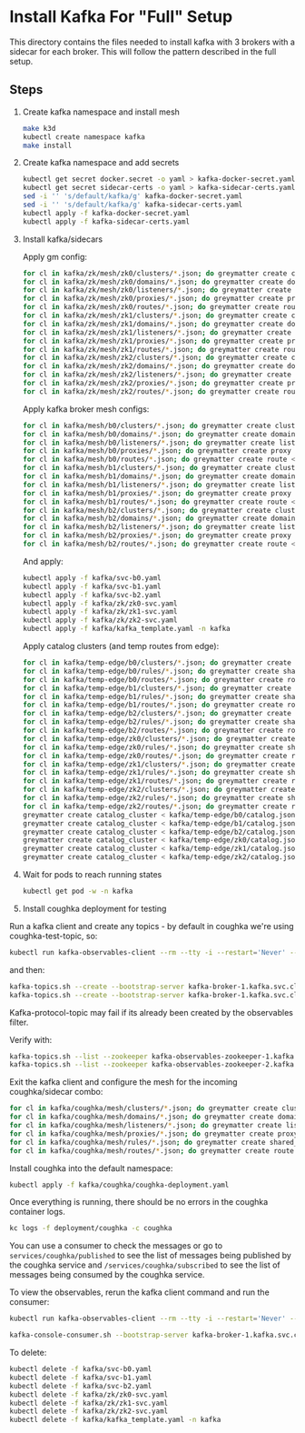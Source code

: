 # Install Kafka For "Full" Setup

This directory contains the files needed to install kafka with 3 brokers with a sidecar for each broker.  This will follow the pattern described in the full setup.

## Steps

1. Create kafka namespace and install mesh

    ```bash
    make k3d
    kubectl create namespace kafka
    make install
    ```

2. Create kafka namespace and add secrets

    ```bash
    kubectl get secret docker.secret -o yaml > kafka-docker-secret.yaml
    kubectl get secret sidecar-certs -o yaml > kafka-sidecar-certs.yaml
    sed -i '' 's/default/kafka/g' kafka-docker-secret.yaml
    sed -i '' 's/default/kafka/g' kafka-sidecar-certs.yaml
    kubectl apply -f kafka-docker-secret.yaml
    kubectl apply -f kafka-sidecar-certs.yaml
    ```

3. Install kafka/sidecars

    Apply gm config:

    ```bash
    for cl in kafka/zk/mesh/zk0/clusters/*.json; do greymatter create cluster < $cl; done
    for cl in kafka/zk/mesh/zk0/domains/*.json; do greymatter create domain < $cl; done
    for cl in kafka/zk/mesh/zk0/listeners/*.json; do greymatter create listener < $cl; done
    for cl in kafka/zk/mesh/zk0/proxies/*.json; do greymatter create proxy < $cl; done
    for cl in kafka/zk/mesh/zk0/routes/*.json; do greymatter create route < $cl; done
    for cl in kafka/zk/mesh/zk1/clusters/*.json; do greymatter create cluster < $cl; done
    for cl in kafka/zk/mesh/zk1/domains/*.json; do greymatter create domain < $cl; done
    for cl in kafka/zk/mesh/zk1/listeners/*.json; do greymatter create listener < $cl; done
    for cl in kafka/zk/mesh/zk1/proxies/*.json; do greymatter create proxy < $cl; done
    for cl in kafka/zk/mesh/zk1/routes/*.json; do greymatter create route < $cl; done
    for cl in kafka/zk/mesh/zk2/clusters/*.json; do greymatter create cluster < $cl; done
    for cl in kafka/zk/mesh/zk2/domains/*.json; do greymatter create domain < $cl; done
    for cl in kafka/zk/mesh/zk2/listeners/*.json; do greymatter create listener < $cl; done
    for cl in kafka/zk/mesh/zk2/proxies/*.json; do greymatter create proxy < $cl; done
    for cl in kafka/zk/mesh/zk2/routes/*.json; do greymatter create route < $cl; done
    ```

    Apply kafka broker mesh configs:

    ```bash
    for cl in kafka/mesh/b0/clusters/*.json; do greymatter create cluster < $cl; done
    for cl in kafka/mesh/b0/domains/*.json; do greymatter create domain < $cl; done
    for cl in kafka/mesh/b0/listeners/*.json; do greymatter create listener < $cl; done
    for cl in kafka/mesh/b0/proxies/*.json; do greymatter create proxy < $cl; done
    for cl in kafka/mesh/b0/routes/*.json; do greymatter create route < $cl; done
    for cl in kafka/mesh/b1/clusters/*.json; do greymatter create cluster < $cl; done
    for cl in kafka/mesh/b1/domains/*.json; do greymatter create domain < $cl; done
    for cl in kafka/mesh/b1/listeners/*.json; do greymatter create listener < $cl; done
    for cl in kafka/mesh/b1/proxies/*.json; do greymatter create proxy < $cl; done
    for cl in kafka/mesh/b1/routes/*.json; do greymatter create route < $cl; done
    for cl in kafka/mesh/b2/clusters/*.json; do greymatter create cluster < $cl; done
    for cl in kafka/mesh/b2/domains/*.json; do greymatter create domain < $cl; done
    for cl in kafka/mesh/b2/listeners/*.json; do greymatter create listener < $cl; done
    for cl in kafka/mesh/b2/proxies/*.json; do greymatter create proxy < $cl; done
    for cl in kafka/mesh/b2/routes/*.json; do greymatter create route < $cl; done
    ```

    And apply:

    ```bash
    kubectl apply -f kafka/svc-b0.yaml
    kubectl apply -f kafka/svc-b1.yaml
    kubectl apply -f kafka/svc-b2.yaml
    kubectl apply -f kafka/zk/zk0-svc.yaml
    kubectl apply -f kafka/zk/zk1-svc.yaml
    kubectl apply -f kafka/zk/zk2-svc.yaml
    kubectl apply -f kafka/kafka_template.yaml -n kafka
    ```

    Apply catalog clusters (and temp routes from edge):

    ```bash
    for cl in kafka/temp-edge/b0/clusters/*.json; do greymatter create cluster < $cl; done
    for cl in kafka/temp-edge/b0/rules/*.json; do greymatter create shared_rules < $cl; done
    for cl in kafka/temp-edge/b0/routes/*.json; do greymatter create route < $cl; done
    for cl in kafka/temp-edge/b1/clusters/*.json; do greymatter create cluster < $cl; done
    for cl in kafka/temp-edge/b1/rules/*.json; do greymatter create shared_rules < $cl; done
    for cl in kafka/temp-edge/b1/routes/*.json; do greymatter create route < $cl; done
    for cl in kafka/temp-edge/b2/clusters/*.json; do greymatter create cluster < $cl; done
    for cl in kafka/temp-edge/b2/rules/*.json; do greymatter create shared_rules < $cl; done
    for cl in kafka/temp-edge/b2/routes/*.json; do greymatter create route < $cl; done
    for cl in kafka/temp-edge/zk0/clusters/*.json; do greymatter create cluster < $cl; done
    for cl in kafka/temp-edge/zk0/rules/*.json; do greymatter create shared_rules < $cl; done
    for cl in kafka/temp-edge/zk0/routes/*.json; do greymatter create route < $cl; done
    for cl in kafka/temp-edge/zk1/clusters/*.json; do greymatter create cluster < $cl; done
    for cl in kafka/temp-edge/zk1/rules/*.json; do greymatter create shared_rules < $cl; done
    for cl in kafka/temp-edge/zk1/routes/*.json; do greymatter create route < $cl; done
    for cl in kafka/temp-edge/zk2/clusters/*.json; do greymatter create cluster < $cl; done
    for cl in kafka/temp-edge/zk2/rules/*.json; do greymatter create shared_rules < $cl; done
    for cl in kafka/temp-edge/zk2/routes/*.json; do greymatter create route < $cl; done
    greymatter create catalog_cluster < kafka/temp-edge/b0/catalog.json
    greymatter create catalog_cluster < kafka/temp-edge/b1/catalog.json
    greymatter create catalog_cluster < kafka/temp-edge/b2/catalog.json
    greymatter create catalog_cluster < kafka/temp-edge/zk0/catalog.json
    greymatter create catalog_cluster < kafka/temp-edge/zk1/catalog.json
    greymatter create catalog_cluster < kafka/temp-edge/zk2/catalog.json
    ```

4. Wait for pods to reach running states

    ```bash
    kubectl get pod -w -n kafka
    ```

5. Install coughka deployment for testing

Run a kafka client and create any topics - by default in coughka we're using coughka-test-topic, so:

```bash
kubectl run kafka-observables-client --rm --tty -i --restart='Never' --image docker.io/bitnami/kafka:2.7.0-debian-10-r1 --namespace kafka --command -- bash
```

and then:

```bash
kafka-topics.sh --create --bootstrap-server kafka-broker-1.kafka.svc.cluster.local:9093 --topic coughka-test-topic
kafka-topics.sh --create --bootstrap-server kafka-broker-1.kafka.svc.cluster.local:9093 --topic kafka-protocol-topic
```

Kafka-protocol-topic may fail if its already been created by the observables filter.

Verify with:

```bash
kafka-topics.sh --list --zookeeper kafka-observables-zookeeper-1.kafka.svc.cluster.local:2180
kafka-topics.sh --list --zookeeper kafka-observables-zookeeper-2.kafka.svc.cluster.local:2180
```

Exit the kafka client and configure the mesh for the incoming coughka/sidecar combo:

```bash
for cl in kafka/coughka/mesh/clusters/*.json; do greymatter create cluster < $cl; done
for cl in kafka/coughka/mesh/domains/*.json; do greymatter create domain < $cl; done
for cl in kafka/coughka/mesh/listeners/*.json; do greymatter create listener < $cl; done
for cl in kafka/coughka/mesh/proxies/*.json; do greymatter create proxy < $cl; done
for cl in kafka/coughka/mesh/rules/*.json; do greymatter create shared_rules < $cl; done
for cl in kafka/coughka/mesh/routes/*.json; do greymatter create route < $cl; done
```

Install coughka into the default namespace:

```bash
kubectl apply -f kafka/coughka/coughka-deployment.yaml
```

Once everything is running, there should be no errors in the coughka container logs.

```bash
kc logs -f deployment/coughka -c coughka
```

You can use a consumer to check the messages or go to `services/coughka/published` to see the list of messages being published by the coughka service and `/services/coughka/subscribed` to see the list of messages being consumed by the coughka service.

To view the observables, rerun the kafka client command and run the consumer:

```bash
kubectl run kafka-observables-client --rm --tty -i --restart='Never' --image docker.io/bitnami/kafka:2.7.0-debian-10-r1 --namespace kafka --command -- bash
```

```bash
kafka-console-consumer.sh --bootstrap-server kafka-broker-1.kafka.svc.cluster.local:9093 --topic kafka-protocol-topic
```

To delete:

```bash
kubectl delete -f kafka/svc-b0.yaml
kubectl delete -f kafka/svc-b1.yaml
kubectl delete -f kafka/svc-b2.yaml
kubectl delete -f kafka/zk/zk0-svc.yaml
kubectl delete -f kafka/zk/zk1-svc.yaml
kubectl delete -f kafka/zk/zk2-svc.yaml
kubectl delete -f kafka/kafka_template.yaml -n kafka
```

